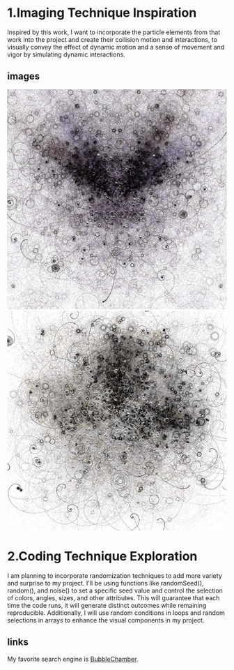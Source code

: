 # 1.Imaging Technique Inspiration

Inspired by this work, I want to incorporate the particle elements from that work into the project and create their collision motion and interactions, to visually convey the effect of dynamic motion and a sense of movement and vigor by simulating dynamic interactions.

## images

![ Bubble Chamber!](/assets/images/univ51.jpg "Bubble Chamber")
![ Bubble Chamber!](/assets/images/univ26.jpg "Bubble Chamber")


# 2.Coding Technique Exploration

I am planning to incorporate randomization techniques to add more variety and surprise to my project. I'll be using functions like randomSeed(), random(), and noise() to set a specific seed value and control the selection of colors, angles, sizes, and other attributes. This will guarantee that each time the code runs, it will generate distinct outcomes while remaining reproducible. Additionally, I will use random conditions in loops and random selections in arrays to enhance the visual components in my project.


## links
My favorite search engine is [BubbleChamber](https://openprocessing.org/sketch/1727335).